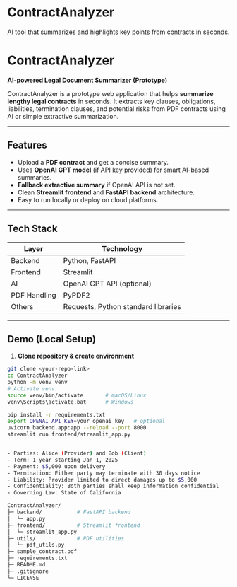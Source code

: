 # ContractAnalyzer
AI tool that summarizes and highlights key points from contracts in seconds.
# ContractAnalyzer

**AI-powered Legal Document Summarizer (Prototype)**

ContractAnalyzer is a prototype web application that helps **summarize lengthy legal contracts** in seconds. It extracts key clauses, obligations, liabilities, termination clauses, and potential risks from PDF contracts using AI or simple extractive summarization.  

---

## Features

- Upload a **PDF contract** and get a concise summary.
- Uses **OpenAI GPT model** (if API key provided) for smart AI-based summaries.
- **Fallback extractive summary** if OpenAI API is not set.
- Clean **Streamlit frontend** and **FastAPI backend** architecture.
- Easy to run locally or deploy on cloud platforms.

---

## Tech Stack

| Layer | Technology |
|-------|-----------|
| Backend | Python, FastAPI |
| Frontend | Streamlit |
| AI | OpenAI GPT API (optional) |
| PDF Handling | PyPDF2 |
| Others | Requests, Python standard libraries |

---

## Demo (Local Setup)

1. **Clone repository & create environment**
```bash
git clone <your-repo-link>
cd ContractAnalyzer
python -m venv venv
# Activate venv
source venv/bin/activate       # macOS/Linux
venv\Scripts\activate.bat      # Windows

pip install -r requirements.txt
export OPENAI_API_KEY=your_openai_key   # optional
uvicorn backend.app:app --reload --port 8000
streamlit run frontend/streamlit_app.py


- Parties: Alice (Provider) and Bob (Client)
- Term: 1 year starting Jan 1, 2025
- Payment: $5,000 upon delivery
- Termination: Either party may terminate with 30 days notice
- Liability: Provider limited to direct damages up to $5,000
- Confidentiality: Both parties shall keep information confidential
- Governing Law: State of California

ContractAnalyzer/
├─ backend/           # FastAPI backend
│  └─ app.py
├─ frontend/          # Streamlit frontend
│  └─ streamlit_app.py
├─ utils/             # PDF utilities
│  └─ pdf_utils.py
├─ sample_contract.pdf
├─ requirements.txt
├─ README.md
├─ .gitignore
└─ LICENSE
